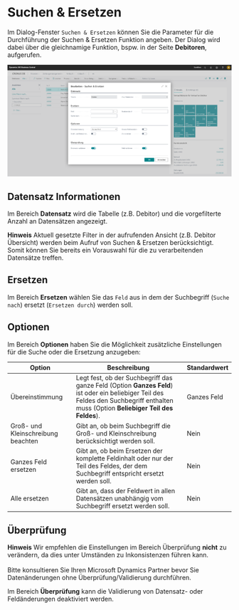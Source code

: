 # Suchen & Ersetzen

Im Dialog-Fenster `Suchen & Ersetzen` können Sie die Parameter für die Durchführung der Suchen & Ersetzen Funktion angeben. Der Dialog wird dabei über die gleichnamige Funktion, bspw. in der Seite **Debitoren**, aufgerufen.

![Suchen & Ersetzen](/assets/images/find-and-replace/find-and-replace-de.png)

## Datensatz Informationen

Im Bereich **Datensatz** wird die Tabelle (z.B. Debitor) und die vorgefilterte Anzahl an Datensätzen angezeigt.

<div class="alert alert-info">
    <i class="fa-duotone fa-thin fa-lightbulb fa-lg"></i>
    <strong>Hinweis</strong> Aktuell gesetzte Filter in der aufrufenden Ansicht (z.B. Debitor Übersicht) werden beim Aufruf von Suchen & Ersetzen berücksichtigt. Somit können Sie bereits ein Vorauswahl für die zu verarbeitenden Datensätze treffen.
</div>

## Ersetzen

Im Bereich **Ersetzen** wählen Sie das `Feld` aus in dem der Suchbegriff (`Suche nach`) ersetzt (`Ersetzen durch`) werden soll.

## Optionen

Im Bereich **Optionen** haben Sie die Möglichkeit zusätzliche Einstellungen für die Suche oder die Ersetzung anzugeben:

| Option | Beschreibung | Standardwert |
| --- | --- | --- |
| Übereinstimmung | Legt fest, ob der Suchbegriff das ganze Feld (Option **Ganzes Feld**) ist oder ein beliebiger Teil des Feldes den Suchbegriff enthalten muss (Option **Beliebiger Teil des Feldes**). | Ganzes Feld |
| Groß- und Kleinschreibung beachten | Gibt an, ob beim Suchbegriff die Groß- und Kleinschreibung berücksichtigt werden soll. | Nein |
| Ganzes Feld ersetzen | Gibt an, ob beim Ersetzen der komplette Feldinhalt oder nur der Teil des Feldes, der dem Suchbegriff entspricht ersetzt werden soll. | Nein | 
| Alle ersetzen | Gibt an, dass der Feldwert in allen Datensätzen unabhängig vom Suchbegriff ersetzt werden soll. | Nein |

## Überprüfung

<div class="alert alert-info">
    <i class="fa-duotone fa-thin fa-lightbulb fa-lg"></i>
    <strong>Hinweis</strong> Wir empfehlen die Einstellungen im Bereich Überprüfung <b>nicht</b> zu verändern, da dies unter Umständen zu Inkonsistenzen führen kann.<br><br>Bitte konsultieren Sie Ihren Microsoft Dynamics Partner bevor Sie Datenänderungen ohne Überprüfung/Validierung durchführen.
</div>

Im Bereich **Überprüfung** kann die Validierung von Datensatz- oder Feldänderungen deaktiviert werden.